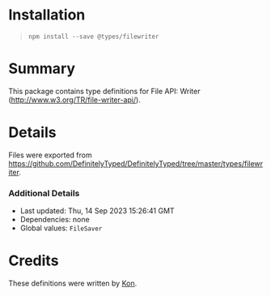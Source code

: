 # Installation
> `npm install --save @types/filewriter`

# Summary
This package contains type definitions for File API: Writer (http://www.w3.org/TR/file-writer-api/).

# Details
Files were exported from https://github.com/DefinitelyTyped/DefinitelyTyped/tree/master/types/filewriter.

### Additional Details
 * Last updated: Thu, 14 Sep 2023 15:26:41 GMT
 * Dependencies: none
 * Global values: `FileSaver`

# Credits
These definitions were written by [Kon](http://phyzkit.net/).
